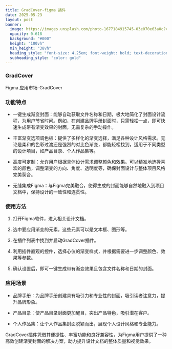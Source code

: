 ```yaml
---
title: GradCover-figma 插件
date: 2025-05-23
layout: post
banner:
  image: https://images.unsplash.com/photo-1677184915745-03e070e63a0c?crop=entropy&cs=tinysrgb&fit=max&fm=jpg&ixid=M3w2OTIwMzJ8MHwxfHJhbmRvbXx8fHx8fHx8fDE3NDgwMTc1OTV8&ixlib=rb-4.1.0&q=80&w=1080
  opacity: 0.618
  background: "#000"
  height: "100vh"
  min_height: "38vh"
  heading_style: "font-size: 4.25em; font-weight: bold; text-decoration: underline"
  subheading_style: "color: gold"
---
```


### GradCover

Figma 应用市场-GradCover

### 功能特点

- 一键生成渐变封面：能够自动获取文件名称和日期，极大地简化了封面设计流程，为用户节省时间。例如，在创建品牌手册封面时，只需轻松一点，即可快速生成带有渐变效果的封面，无需复杂的手动操作。

- 丰富渐变选项调色板：提供了多样化的渐变选择，满足各种设计风格需求。无论是柔和的色彩过渡还是强烈的对比色渐变，都能轻松找到，适用于不同类型的设计项目，如产品目录、个人作品集等。

- 高度可定制：允许用户根据具体设计需求调整颜色和效果。可以精准地选择喜欢的颜色，调整渐变的方向、角度、透明度等，确保封面设计与整体项目风格完美契合。

- 无缝集成Figma：与Figma完美融合，使得生成的封面能够自然地融入到项目文档中，保持设计的一致性和连贯性。

### 使用方法

1. 打开Figma软件，进入相关设计文档。

1. 选中要应用渐变的元素，这些元素可以是文本框、图形等。

1. 在插件列表中找到并启动GradCover插件。

1. 利用插件直观的控件，选择心仪的渐变样式，并根据需要进一步调整颜色、效果等参数。

1. 确认设置后，即可一键生成带有渐变效果且包含文件名称和日期的封面。

### 应用场景

- 品牌手册：为品牌手册创建具有吸引力和专业性的封面，吸引读者注意力，提升品牌形象。

- 产品目录：使产品目录封面更加醒目，突出产品特色，吸引潜在客户。

- 个人作品集：让个人作品集封面脱颖而出，展现个人设计风格和专业能力。

GradCover插件凭借其便捷性、丰富功能和良好兼容性，为Figma用户提供了一种高效创建渐变封面的解决方案，助力提升设计文档的整体质量和视觉效果。